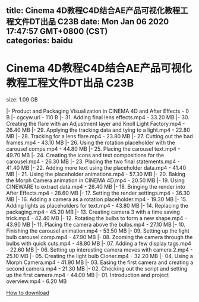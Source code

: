 
title: Cinema 4D教程C4D结合AE产品可视化教程工程文件DT出品 C23B
date: Mon Jan 06 2020 17:47:57 GMT+0800 (CST)    
categories: baidu
---

# Cinema 4D教程C4D结合AE产品可视化教程工程文件DT出品 C23B
size: 1.09 GB
 
 
|- Product and Packaging Visualization in CINEMA 4D and After Effects - 0 B
|- cgcyw.url - 110 B
|- 31. Adding final lens effects.mp4 - 33.20 MB
|- 30. Creating the flare with an Adjustment layer and Knoll Light Factory.mp4 - 26.40 MB
|- 29. Applying the tracking data and tying to a light.mp4 - 22.80 MB
|- 28. Tracking for a lens flare.mp4 - 23.80 MB
|- 27. Cutting out the bad frames.mp4 - 43.10 MB
|- 26. Using the rotation placeholder with the carousel comps.mp4 - 44.80 MB
|- 25. Placing the carousel text.mp4 - 49.70 MB
|- 24. Creating the icons and text compositions for the carousel.mp4 - 26.30 MB
|- 23. Placing the two final statements.mp4 - 41.40 MB
|- 22. Adding more text using the placeholder data.mp4 - 41.40 MB
|- 21. Using the placeholder animations.mp4 - 57.30 MB
|- 20. Baking the Morph Camera animation in CINEMA 4D.mp4 - 20.50 MB
|- 19. Using CINEWARE to extract data.mp4 - 26.40 MB
|- 18. Bringing the render into After Effects.mp4 - 28.60 MB
|- 17. Setting the render settings.mp4 - 36.30 MB
|- 16. Adding a camera as a rotation placeholder.mp4 - 19.30 MB
|- 15. Adding lights as placeholders for text.mp4 - 43.80 MB
|- 14. Replacing the packaging.mp4 - 45.20 MB
|- 13. Creating camera 3 with a time saving trick.mp4 - 42.40 MB
|- 12. Rotating the bulbs to form a new shape.mp4 - 43.90 MB
|- 11. Placing the camera above the bulbs.mp4 - 27.10 MB
|- 10. Finishing the carousel animation.mp4 - 53.50 MB
|- 09. Setting up the light bulb carousel comp.mp4 - 47.90 MB
|- 08. Zooming the camera through the bulbs with quick cuts.mp4 - 48.80 MB
|- 07. Adding a few display tags.mp4 - 22.60 MB
|- 06. Setting up interesting camera moves with camera 2.mp4 - 25.10 MB
|- 05. Creating the light bulb Cloner.mp4 - 32.20 MB
|- 04. Using a Morph Camera.mp4 - 41.90 MB
|- 03. Easing the first camera and creating a second camera.mp4 - 21.30 MB
|- 02. Checking out the script and setting up the first camera.mp4 - 44.00 MB
|- 01. Introduction and project overview.mp4 - 6.20 MB

[How to download](https://bpcam.bemobtrk.com/go/2ceec3aa-1ca2-46d6-b9ff-aaa5c184517c?jno=4921)